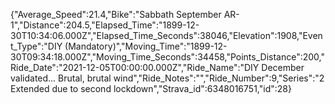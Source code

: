 {"Average_Speed":21.4,"Bike":"Sabbath September AR-1","Distance":204.5,"Elapsed_Time":"1899-12-30T10:34:06.000Z","Elapsed_Time_Seconds":38046,"Elevation":1908,"Event_Type":"DIY (Mandatory)","Moving_Time":"1899-12-30T09:34:18.000Z","Moving_Time_Seconds":34458,"Points_Distance":200,"Ride_Date":"2021-12-05T00:00:00.000Z","Ride_Name":"DIY December validated... Brutal, brutal wind","Ride_Notes":"","Ride_Number":9,"Series":"2 Extended due to second lockdown","Strava_id":6348016751,"id":28}